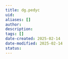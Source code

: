 ```yaml
---
title: dg.pedyc
uid: 
aliases: []
author: 
description: 
tags: []
date-created: 2025-02-14
date-modified: 2025-02-14
status: 
---
```

